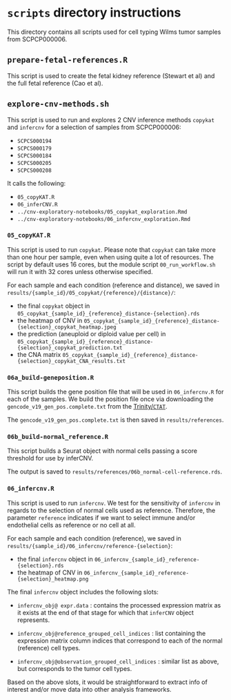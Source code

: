 # `scripts` directory instructions

This directory contains all scripts used for cell typing Wilms tumor samples from SCPCP000006.


## `prepare-fetal-references.R`

This script is used to create the fetal kidney reference (Stewart et al) and the full fetal reference (Cao et al).

## `explore-cnv-methods.sh`

This script is used to run and explores 2 CNV inference methods `copykat` and `infercnv` for a selection of samples from SCPCP000006:

- `SCPCS000194`
- `SCPCS000179`
- `SCPCS000184`
- `SCPCS000205`
- `SCPCS000208`

It calls the following:

- `05_copyKAT.R`
- `06_inferCNV.R`
- `../cnv-exploratory-notebooks/05_copykat_exploration.Rmd`
- `../cnv-exploratory-notebooks/06_infercnv_exploration.Rmd`


### `05_copyKAT.R`

This script is used to run `copykat`.
Please note that `copykat` can take more than one hour per sample, even when using quite a lot of resources.
The script by default uses 16 cores, but the module script `00_run_workflow.sh` will run it with 32 cores unless otherwise specified.

For each sample and each condition (reference and distance), we saved in `results/{sample_id}/05_copykat/{reference}/{distance}/`:

- the final `copykat` object in `05_copykat_{sample_id}_{reference}_distance-{selection}.rds`
- the heatmap of CNV in `05_copykat_{sample_id}_{reference}_distance-{selection}_copykat_heatmap.jpeg`
- the prediction (aneuploid or diploid value per cell) in `05_copykat_{sample_id}_{reference}_distance-{selection}_copykat_prediction.txt`
- the CNA matrix `05_copykat_{sample_id}_{reference}_distance-{selection}_copykat_CNA_results.txt`


### `06a_build-geneposition.R`

This script builds the gene position file that will be used in `06_infercnv.R` for each of the samples.
We build the position file once via downloading the `gencode_v19_gen_pos.complete.txt` from the [Trinity/`CTAT`](https://data.broadinstitute.org/Trinity/CTAT/cnv/gencode_v19_gen_pos.complete.txt).

The `gencode_v19_gen_pos.complete.txt` is then saved in `results/references`.



### `06b_build-normal_reference.R`

This script builds a Seurat object with normal cells passing a score threshold for use by inferCNV.

The output is saved to `results/references/06b_normal-cell-reference.rds`.

### `06_infercnv.R`

This script is used to run `infercnv`.
We test for the sensitivity of `infercnv` in regards to the selection of normal cells used as reference.
Therefore, the parameter `reference` indicates if we want to select immune and/or endothelial cells as reference or no cell at all.

For each sample and each condition (reference), we saved in `results/{sample_id}/06_infercnv/reference-{selection}`:
- the final `infercnv` object in `06_infercnv_{sample_id}_reference-{selection}.rds`
- the heatmap of CNV in `06_infercnv_{sample_id}_reference-{selection}_heatmap.png`

The final `infercnv` object includes the following slots:

- `infercnv_obj@ expr.data` : contains the processed expression matrix as it exists at the end of that stage for which that `inferCNV` object represents.

- `infercnv_obj@reference_grouped_cell_indices` : list containing the expression matrix column indices that correspond to each of the normal (reference) cell types.

- `infercnv_obj@observation_grouped_cell_indices` : similar list as above, but corresponds to the tumor cell types.

Based on the above slots, it would be straightforward to extract info of interest and/or move data into other analysis frameworks.
